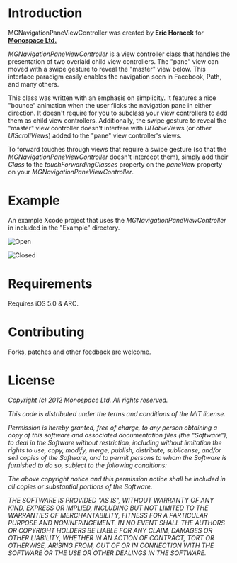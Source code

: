 # Introduction

MGNavigationPaneViewController was created by **Eric Horacek** for **[Monospace Ltd.](http://www.monospacecollective.com)**

*MGNavigationPaneViewController* is a view controller class that handles the presentation of two overlaid child view controllers. The "pane" view can moved with a swipe gesture to reveal the "master" view below. This interface paradigm easily enables the navigation seen in Facebook, Path, and many others.

This class was written with an emphasis on simplicity. It features a nice "bounce" animation when the user flicks the navigation pane in either direction. It doesn't require for you to subclass your view controllers to add them as child view controllers. Additionally, the swipe gesture to reveal the "master" view controller doesn't interfere with *UITableView*s (or other *UIScrollView*s) added to the "pane" view controller's views.

To forward touches through views that require a swipe gesture (so that the *MGNavigationPaneViewController* doesn't intercept them), simply add their *Class* to the *touchForwardingClasses* property on the *paneView* property on your *MGNavigationPaneViewController*.

# Example

An example Xcode project that uses the *MGNavigationPaneViewController* in included in the "Example" directory.

![Open](https://raw.github.com/monospacecollective/MGNavigationPaneViewController/master/Screenshots/Open.png)

![Closed](https://raw.github.com/monospacecollective/MGNavigationPaneViewController/master/Screenshots/Closed.png)

# Requirements

Requires iOS 5.0 & ARC.

# Contributing

Forks, patches and other feedback are welcome.

# License

*Copyright (c) 2012 Monospace Ltd. All rights reserved.*

*This code is distributed under the terms and conditions of the MIT license.*

*Permission is hereby granted, free of charge, to any person obtaining a copy*
*of this software and associated documentation files (the "Software"), to deal*
*in the Software without restriction, including without limitation the rights*
*to use, copy, modify, merge, publish, distribute, sublicense, and/or sell*
*copies of the Software, and to permit persons to whom the Software is*
*furnished to do so, subject to the following conditions:*

*The above copyright notice and this permission notice shall be included in*
*all copies or substantial portions of the Software.*

*THE SOFTWARE IS PROVIDED "AS IS", WITHOUT WARRANTY OF ANY KIND, EXPRESS OR*
*IMPLIED, INCLUDING BUT NOT LIMITED TO THE WARRANTIES OF MERCHANTABILITY,*
*FITNESS FOR A PARTICULAR PURPOSE AND NONINFRINGEMENT. IN NO EVENT SHALL THE*
*AUTHORS OR COPYRIGHT HOLDERS BE LIABLE FOR ANY CLAIM, DAMAGES OR OTHER*
*LIABILITY, WHETHER IN AN ACTION OF CONTRACT, TORT OR OTHERWISE, ARISING FROM,*
*OUT OF OR IN CONNECTION WITH THE SOFTWARE OR THE USE OR OTHER DEALINGS IN*
*THE SOFTWARE.*
